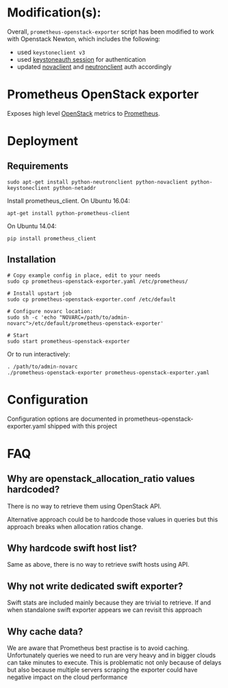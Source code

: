 # Modification(s):

Overall, `prometheus-openstack-exporter` script has been modified to work with Openstack Newton, which includes the following:
- used `keystoneclient v3`
- used [keystoneauth session](http://docs.openstack.org/developer/keystoneauth/using-sessions.html) for authentication
- updated [novaclient](http://docs.openstack.org/developer/python-novaclient/api.html) and [neutronclient](http://docs.openstack.org/developer/python-neutronclient/usage/library.html) auth accordingly

# Prometheus OpenStack exporter

Exposes high level [OpenStack](http://www.openstack.org/) metrics to [Prometheus](https://prometheus.io/).


# Deployment

## Requirements

```
sudo apt-get install python-neutronclient python-novaclient python-keystoneclient python-netaddr
```

Install prometheus_client. On Ubuntu 16.04:
```
apt-get install python-prometheus-client
```

On Ubuntu 14.04:
```
pip install prometheus_client
```

## Installation

```
# Copy example config in place, edit to your needs
sudo cp prometheus-openstack-exporter.yaml /etc/prometheus/

# Install upstart job
sudo cp prometheus-openstack-exporter.conf /etc/default

# Configure novarc location:
sudo sh -c 'echo "NOVARC=/path/to/admin-novarc">/etc/default/prometheus-openstack-exporter'

# Start
sudo start prometheus-openstack-exporter
```

Or to run interactively:

```
. /path/to/admin-novarc
./prometheus-openstack-exporter prometheus-openstack-exporter.yaml

```

# Configuration

Configuration options are documented in prometheus-openstack-exporter.yaml shipped with this project

# FAQ

## Why are openstack_allocation_ratio values hardcoded?

There is no way to retrieve them using OpenStack API.

Alternative approach could be to hardcode those values in queries but this approach breaks when allocation ratios change.

## Why hardcode swift host list?

Same as above, there is no way to retrieve swift hosts using API.

## Why not write dedicated swift exporter?

Swift stats are included mainly because they are trivial to retrieve. If and when standalone swift exporter appears we can revisit this approach

## Why cache data?

We are aware that Prometheus best practise is to avoid caching. Unfortunately queries we need to run are very heavy and in bigger clouds can take minutes to execute. This is problematic not only because of delays but also because multiple servers scraping the exporter could have negative impact on the cloud performance


